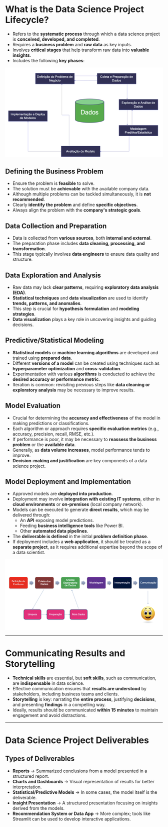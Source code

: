 # What is the Data Science Project Lifecycle?

- Refers to the **systematic process** through which a data science project is **conceived, developed, and completed**.
- Requires a **business problem** and **raw data** as key inputs.
- Involves **critical stages** that help transform raw data into **valuable insights**.
- Includes the following **key phases**:
  
![img](../img/Screenshot%20from%202025-03-15%2018-32-13.png)

## Defining the Business Problem

- Ensure the problem is **feasible** to solve.
- The solution must be **achievable** with the available company data.
- Although multiple problems can be tackled simultaneously, it is **not recommended**.
- Clearly **identify the problem** and define **specific objectives**.
- Always align the problem with the **company's strategic goals**.

## Data Collection and Preparation

- Data is collected from **various sources**, both **internal and external**.
- The preparation phase includes **data cleaning, processing, and transformation**.
- This stage typically involves **data engineers** to ensure data quality and structure.

## Data Exploration and Analysis

- Raw data may lack **clear patterns**, requiring **exploratory data analysis (EDA)**.
- **Statistical techniques** and **data visualization** are used to identify **trends, patterns, and anomalies**.
- This step is crucial for **hypothesis formulation** and **modeling strategies**.
- **Data visualization** plays a key role in uncovering insights and guiding decisions.

## Predictive/Statistical Modeling

- **Statistical models** or **machine learning algorithms** are developed and trained using **prepared data**.
- Different **versions of a model** can be created using techniques such as **hyperparameter optimization** and **cross-validation**.
- Experimentation with various **algorithms** is conducted to achieve the **desired accuracy or performance metric**.
- Iteration is common: revisiting previous steps like **data cleaning or exploratory analysis** may be necessary to improve results.

## Model Evaluation

- Crucial for determining the **accuracy and effectiveness** of the model in making predictions or classifications.
- Each algorithm or approach requires **specific evaluation metrics** (e.g., accuracy, precision, recall, RMSE, etc.).
- If performance is poor, it may be necessary to **reassess the business problem** or the **available data**.
- Generally, as **data volume increases**, model performance tends to improve.
- **Decision-making and justification** are key components of a data science project.

## Model Deployment and Implementation

- Approved models are **deployed into production**.
- Deployment may involve **integration with existing IT systems**, either in **cloud environments** or **on-premises** (local company network).
- Models can be executed to generate **direct results**, which may be delivered through:
  - An **API** exposing model predictions.
  - Feeding **business intelligence tools** like Power BI.
  - Other **automated data pipelines**.
- The **deliverable is defined** in the initial **problem definition phase**.
- If deployment includes a **web application**, it should be treated as a **separate project**, as it requires additional expertise beyond the scope of a data scientist.

![img](../img/Screenshot%20from%202025-03-18%2007-10-46.png)

---
# Communicating Results and Storytelling

- **Technical skills** are essential, but **soft skills**, such as communication, are **indispensable** in data science.
- Effective communication ensures that **results are understood** by stakeholders, including business teams and clients.
- **Storytelling** is key: narrating the **entire process**, justifying **decisions**, and presenting **findings** in a compelling way.
- Ideally, results should be communicated **within 15 minutes** to maintain engagement and avoid distractions.

---
# Data Science Project Deliverables    

## Types of Deliverables  

- **Reports** → Summarized conclusions from a model presented in a structured report.  
- **Charts and Dashboards** → Visual representation of results for better interpretation.  
- **Statistical/Predictive Models** → In some cases, the model itself is the deliverable.  
- **Insight Presentation** → A structured presentation focusing on insights derived from the models.  
- **Recommendation System or Data App** → More complex; tools like Streamlit can be used to develop interactive applications.  
